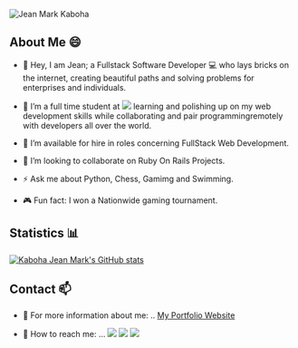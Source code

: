 <!--
**KabohaJeanMark/KabohaJeanMark** is a ✨ _special_ ✨ repository because its `README.md` (this file) appears on your GitHub profile.

Here are some ideas to get you started:

- 🔭 I’m currently working on ...
- 🌱 I’m currently learning ...
- 👯 I’m looking to collaborate on ...
- 🤔 I’m looking for help with ...
- 💬 Ask me about ...
- 📫 How to reach me: ...
- 😄 Pronouns: ...
- ⚡ Fun fact: ...
- [![Top Langs](https://github-readme-stats.vercel.app/api/top-langs/?username=KabohajeanMark)](https://github.com/anuraghazra/github-readme-stats) 
-->
![Jean Mark Kaboha](https://user-images.githubusercontent.com/44635784/109935559-c71bbd80-7cde-11eb-908a-7a8e90a960c6.jpg)

## About Me 😄
- :wave: Hey, I am Jean; a Fullstack Software Developer :computer: who lays bricks on the internet, creating beautiful paths and solving problems for enterprises and individuals.

- 🌱 I’m a full time student at ![](https://img.shields.io/badge/Microverse-blueviolet) learning and polishing up on my web development skills while collaborating and pair programmingremotely with developers all over the world.

- 🔭 I’m available for hire in roles concerning FullStack Web Development.

- 👯 I’m looking to collaborate on Ruby On Rails Projects.

- ⚡ Ask me about Python, Chess, Gamimg and Swimming.

- :video_game: Fun fact: I won a Nationwide gaming tournament.

## Statistics :bar_chart:

[![Kaboha Jean Mark's GitHub stats](https://github-readme-stats.vercel.app/api?username=KabohajeanMark)](https://github.com/anuraghazra/github-readme-stats)

## Contact 📫

- :link: For more information about me: .. [My Portfolio Website](https://kabohajeanmark.github.io/my-portfolio/)

- 💬 How to reach me: ... [![](https://img.shields.io/badge/LinkedIn-0077B5?style=for-the-badge&logo=linkedin&logoColor=white)](https://www.linkedin.com/in/jean-mark-kaboha-software-engineer/) 
[![](https://img.shields.io/badge/Twitter-1DA1F2?style=for-the-badge&logo=twitter&logoColor=white)](https://twitter.com/jean_quintus)
[![](https://img.shields.io/badge/Gmail-D14836?style=for-the-badge&logo=gmail&logoColor=white)](https://mail.google.com/mail/?view=cm&source=mailto&to=kabohajeanmark@gmail.com)
